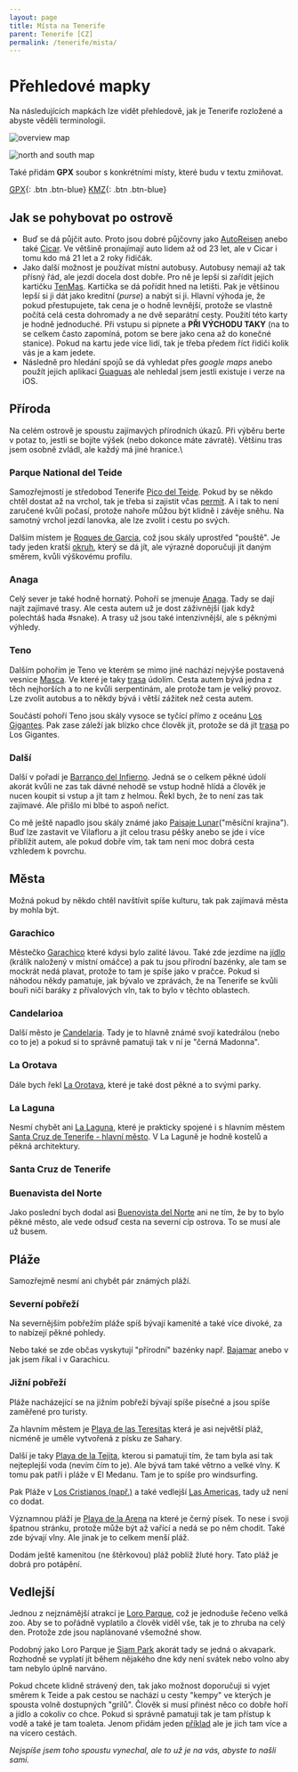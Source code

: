```yaml
---
layout: page
title: Místa na Tenerife
parent: Tenerife [CZ]
permalink: /tenerife/mista/
---
```


# Přehledové mapky

Na následujících mapkách lze vidět přehledově, jak je Tenerife rozložené a abyste věděli terminologii.

![overview map](map.png)

![north and south map](S_J.png)

Také přidám **GPX** soubor s konkrétními místy, které budu v textu zmiňovat.

[GPX](../../resources/points.gpx ){: .btn .btn-blue} [KMZ](){: .btn .btn-blue}


## Jak se pohybovat po ostrově

- Buď se dá půjčit auto. Proto jsou dobré půjčovny jako [AutoReisen](https://autoreisen.com/car-hire/car-hire.php) anebo také [Cicar](https://www.cicar.com/EN). Ve většině pronajímají auto lidem až od 23 let, ale v Cicar i tomu kdo má 21 let a 2 roky řidičák.
- Jako další možnost je používat místní autobusy. Autobusy nemají až tak přísný řád, ale jezdí docela dost dobře. Pro ně je lepší si zařídit jejich kartičku [TenMas](https://tenmas.es/). Kartička se dá pořídit hned na letišti. Pak je většinou lepší si ji dát jako kreditní (*purse*) a nabýt si ji. Hlavní výhoda je, že pokud přestupujete, tak cena je o hodně levnější, protože se vlastně počítá celá cesta dohromady a ne dvě separátní cesty. Použití této karty je hodně jednoduché. Při vstupu si pípnete a **PŘI VÝCHODU TAKY** (na to se celkem často zapomíná, potom se bere jako cena až do konečné stanice). Pokud na kartu jede více lidí, tak je třeba předem říct řidiči kolik vás je a kam jedete.
- Následně pro hledání spojů se dá vyhledat přes *google maps* anebo použít jejich aplikaci [Guaguas](https://play.google.com/store/apps/details?id=com.diodev.guaguas&gl=US) ale nehledal jsem jestli existuje i verze na iOS.

## Příroda

Na celém ostrově je spoustu zajímavých přírodních úkazů. Při výběru berte v potaz to, jestli se bojíte výšek (nebo dokonce máte závratě). Většinu tras jsem osobně zvládl, ale každý má jiné hranice.\

### Parque National del Teide

Samozřejmostí je středobod Tenerife [Pico del Teide](https://goo.gl/maps/qYmkyHaMSfNSbAkY7). Pokud by se někdo chtěl dostat až na vrchol, tak je třeba si zajistit včas [permit](https://www.reservasparquesnacionales.es/real/ParquesNac/usu/html/listado-actividades-oapn.aspx?cen=2). A i tak to není zaručené kvůli počasí, protože nahoře můžou být klidně i závěje sněhu. Na samotný vrchol jezdí lanovka, ale lze zvolit i cestu po svých.

Dalším místem je [Roques de Garcia](https://goo.gl/maps/QTHVNU92jzp3gDeBA), což jsou skály uprostřed "pouště". Je tady jeden kratší [okruh](../../resources/garcia.gpx "resources/garcia.gpx"), který se dá jít, ale výrazně doporučuji jít daným směrem, kvůli výškovému profilu.

### Anaga

Celý sever je také hodně hornatý. Pohoří se jmenuje [Anaga](https://goo.gl/maps/Y49XMutjRv124ZSr7). Tady se dají najít zajímavé trasy. Ale cesta autem už je dost záživnější (jak když polechtáš hada #snake). A trasy už jsou také intenzivnější, ale s pěknými výhledy.

### Teno

Dalším pohořím je Teno ve kterém se mimo jiné nachází nejvýše postavená vesnice [Masca](https://goo.gl/maps/byGNbp8r4mAbzukL8). Ve které je taky [trasa](../../resources/masca.gpx "resources/masca.gpx") údolím. Cesta autem bývá jedna z těch nejhorších a to ne kvůli serpentinám, ale protože tam je velký provoz. Lze zvolit autobus a to někdy bývá i větší zážitek než cesta autem.

Součástí pohoří Teno jsou skály vysoce se tyčící přímo z oceánu  [Los Gigantes](https://goo.gl/maps/oQFcwSWWEjWE9V1k6). Pak zase záleží jak blízko chce člověk jít, protože se dá jít [trasa](../../resources/gigantes.gpx "resources/gigantes.gpx") po Los Gigantes.


### Další

Další v pořadí je [Barranco del Infierno](https://www.barrancodelinfierno.es/en/). Jedná se o celkem pěkné údolí akorát kvůli ne zas tak dávné nehodě se vstup hodně hlídá a člověk je nucen koupit si vstup a jít tam z helmou. Řekl bych, že to není zas tak zajímavé. Ale přišlo mi blbé to aspoň neříct.

Co mě ještě napadlo jsou skály známé jako [Paisaje Lunar](https://goo.gl/maps/FZuzgERWUWpBjWQT7)("měsíční krajina"). Buď lze zastavit ve Vilafloru a jít celou trasu pěšky anebo se jde i více přiblížit autem, ale pokud dobře vím, tak tam není moc dobrá cesta vzhledem k povrchu.

## Města

Možná pokud by někdo chtěl navštívit spíše kulturu, tak pak zajímavá města by mohla být.

### Garachico

Městečko [Garachico](https://goo.gl/maps/mHCb6RYfBmf5BGFE7) které kdysi bylo zalité lávou. Také zde jezdíme na [jídlo](https://goo.gl/maps/Xfbu3stRrEJknuax7) (králík naložený v místní omáčce) a pak tu jsou přírodní bazénky, ale tam se mockrát nedá plavat, protože to tam je spíše jako v pračce. Pokud si náhodou někdy pamatuje, jak bývalo ve zprávách, že na Tenerife se kvůli bouři ničí baráky z přívalových vln, tak to bylo v těchto oblastech.

### Candelarioa

Další město je [Candelaria](https://goo.gl/maps/6e3SA1BZ9FwFJ6JN6). Tady je to hlavně známé svojí katedrálou (nebo co to je) a pokud si to správně pamatuji tak v ní je "černá Madonna".

### La Orotava

Dále bych řekl [La Orotava](https://goo.gl/maps/T3zynzWUvovTTgLBA), které je také dost pěkné a to svými parky.

### La Laguna

Nesmí chybět ani [La Laguna](https://goo.gl/maps/xEwbv2aDbRi3DyDT6), které je prakticky spojené i s hlavním městem [Santa Cruz de Tenerife - hlavní město](https://goo.gl/maps/e9t6WvGBUK4GF4To7). V La Laguně je hodně kostelů a pěkná architektury.

### Santa Cruz de Tenerife

### Buenavista del Norte

Jako poslední bych dodal asi [Buenovista del Norte](https://goo.gl/maps/aKKuDLBAECqJuccF8) ani ne tím, že by to bylo pěkné město, ale vede odsuď cesta na severní cíp ostrova. To se musí ale už busem.


## Pláže

Samozřejmě nesmí ani chybět pár známých pláží.

### Severní pobřeží

Na severnějším pobřežím pláže spíš bývají kamenité a také více divoké, za to nabízejí pěkné pohledy.

Nebo také se zde občas vyskytují "přírodní" bazénky např. [Bajamar](https://goo.gl/maps/SQPZC5LWMhPEGWzk9) anebo v jak jsem říkal i v Garachicu.

### Jižní pobřeží

Pláže nacházející se na jižním pobřeží bývají spíše písečné a jsou spíše zaměřené pro turisty.

Za hlavním městem je [Playa de las Teresitas](https://goo.gl/maps/UnD8CAmhuvKnnt7u9) která je asi největší pláž, nicméně je uměle vytvořená z písku ze Sahary.

Další je taky [Playa de la Tejita](https://goo.gl/maps/8buUpg68wUNmJHkE6), kterou si pamatuji tím, že tam byla asi tak nejteplejší voda (nevím čím to je). Ale bývá tam také větrno a velké vlny. K tomu pak patří i pláže v El Medanu. Tam je to spíše pro windsurfing.

Pak Pláže v [Los Cristianos (např.)](https://goo.gl/maps/bB9e8AdtTUhw9VGE80) a také vedlejší [Las Americas](https://goo.gl/maps/p4sZm2meg3KCcwbC9), tady už není co dodat.

Významnou pláží je [Playa de la Arena](https://goo.gl/maps/A3bQHKSqsY8x4aQG7) na které je černý písek. To nese i svoji špatnou stránku, protože může být až vařící a nedá se po něm chodit. Také zde bývají vlny. Ale jinak je to celkem menší pláž.

Dodám ještě kamenitou (ne štěrkovou) pláž poblíž žluté hory. Tato pláž je dobrá pro potápění.

## Vedlejší

Jednou z nejznámější atrakcí je [Loro Parque](https://www.loroparque.com/index.php/en/), což je jednoduše řečeno velká zoo. Aby se to pořádně vyplatilo a člověk viděl vše, tak je to zhruba na celý den. Protože zde jsou naplánované všemožné show.

Podobný jako Loro Parque je [Siam Park](https://www.siampark.net/index.php/en/) akorát tady se jedná o akvapark. Rozhodně se vyplatí jít během nějakého dne kdy není svátek nebo volno aby tam nebylo úplně narváno.

Pokud chcete klidně strávený den, tak jako možnost doporučuji si vyjet směrem k Teide a pak cestou se nachází u cesty "kempy" ve kterých je spousta volně dostupných "grilů". Člověk si musí přinést něco co dobře hoří a jídlo a cokoliv co chce. Pokud si správně pamatuji tak je tam přístup k vodě a také je tam toaleta. Jenom přidám jeden [příklad](https://goo.gl/maps/VyYMBCxJ1tVeZEQLA) ale je jich tam více a na vícero cestách.

*Nejspíše jsem toho spoustu vynechal, ale to už je na vás, abyste to našli sami.*
